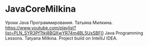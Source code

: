 # JavaCoreMilkina
Уроки Java Программирования. Татьяна Милкина.
https://www.youtube.com/playlist?list=PLN_SYR3PfTtkj8BQXwYR74m4BL5UxSBF0 
Java Programming Lessons. Tatyana Milkina.
Project build on IntelliJ IDEA.
